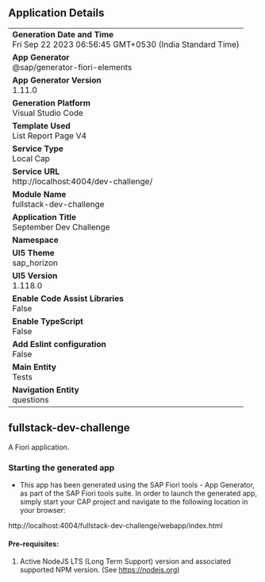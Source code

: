 ## Application Details
|               |
| ------------- |
|**Generation Date and Time**<br>Fri Sep 22 2023 06:56:45 GMT+0530 (India Standard Time)|
|**App Generator**<br>@sap/generator-fiori-elements|
|**App Generator Version**<br>1.11.0|
|**Generation Platform**<br>Visual Studio Code|
|**Template Used**<br>List Report Page V4|
|**Service Type**<br>Local Cap|
|**Service URL**<br>http://localhost:4004/dev-challenge/
|**Module Name**<br>fullstack-dev-challenge|
|**Application Title**<br>September Dev Challenge|
|**Namespace**<br>|
|**UI5 Theme**<br>sap_horizon|
|**UI5 Version**<br>1.118.0|
|**Enable Code Assist Libraries**<br>False|
|**Enable TypeScript**<br>False|
|**Add Eslint configuration**<br>False|
|**Main Entity**<br>Tests|
|**Navigation Entity**<br>questions|

## fullstack-dev-challenge

A Fiori application.

### Starting the generated app

-   This app has been generated using the SAP Fiori tools - App Generator, as part of the SAP Fiori tools suite.  In order to launch the generated app, simply start your CAP project and navigate to the following location in your browser:

http://localhost:4004/fullstack-dev-challenge/webapp/index.html

#### Pre-requisites:

1. Active NodeJS LTS (Long Term Support) version and associated supported NPM version.  (See https://nodejs.org)


